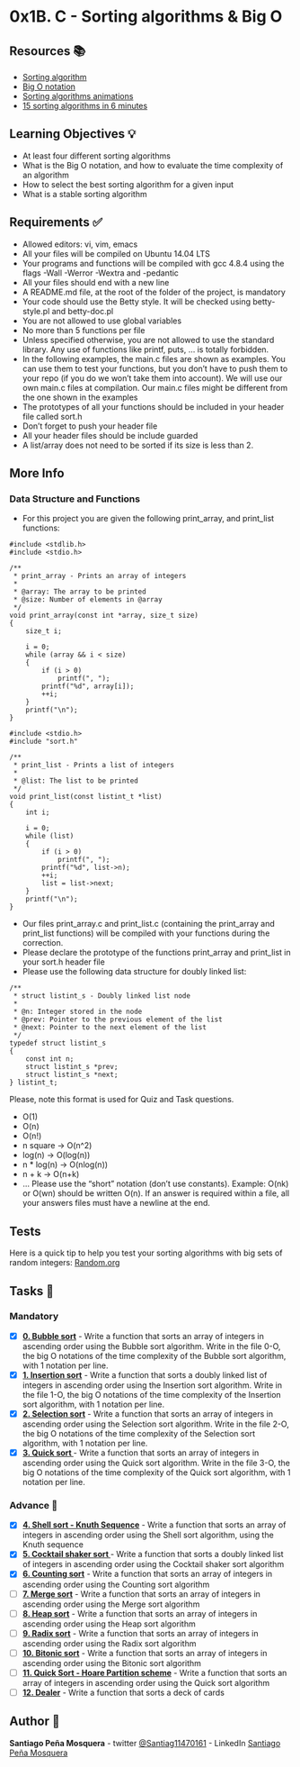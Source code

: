 # 0x1B. C - Sorting algorithms & Big O
## Resources :books:

* [Sorting algorithm](https://intranet.hbtn.io/rltoken/tmzgO7xhCpNgPUxVhLKibw)
* [Big O notation](https://intranet.hbtn.io/rltoken/kJ7rgWoqdLnxSnSEoAiFCQ)
* [Sorting algorithms animations](https://intranet.hbtn.io/rltoken/kJ7rgWoqdLnxSnSEoAiFCQ)
* [15 sorting algorithms in 6 minutes](https://intranet.hbtn.io/rltoken/tmzgO7xhCpNgPUxVhLKibw)

## Learning Objectives :bulb:
* At least four different sorting algorithms
* What is the Big O notation, and how to evaluate the time complexity of an algorithm
* How to select the best sorting algorithm for a given input
* What is a stable sorting algorithm

## Requirements :white_check_mark:

* Allowed editors: vi, vim, emacs
* All your files will be compiled on Ubuntu 14.04 LTS
* Your programs and functions will be compiled with gcc 4.8.4 using the flags -Wall -Werror -Wextra and -pedantic
* All your files should end with a new line
* A README.md file, at the root of the folder of the project, is mandatory
* Your code should use the Betty style. It will be checked using betty-style.pl and betty-doc.pl
* You are not allowed to use global variables
* No more than 5 functions per file
* Unless specified otherwise, you are not allowed to use the standard library. Any use of functions like printf, puts, … is totally forbidden.
* In the following examples, the main.c files are shown as examples. You can use them to test your functions, but you don’t have to push them to your repo (if you do we won’t take them into account). We will use our own main.c files at compilation. Our main.c files might be different from the one shown in the examples
* The prototypes of all your functions should be included in your header file called sort.h
* Don’t forget to push your header file
* All your header files should be include guarded
* A list/array does not need to be sorted if its size is less than 2.

## More Info

### Data Structure and Functions
* For this project you are given the following print_array, and print_list functions:
```
#include <stdlib.h>
#include <stdio.h>

/**
 * print_array - Prints an array of integers
 *
 * @array: The array to be printed
 * @size: Number of elements in @array
 */
void print_array(const int *array, size_t size)
{
    size_t i;

    i = 0;
    while (array && i < size)
    {
        if (i > 0)
            printf(", ");
        printf("%d", array[i]);
        ++i;
    }
    printf("\n");
}
```
```
#include <stdio.h>
#include "sort.h"

/**
 * print_list - Prints a list of integers
 *
 * @list: The list to be printed
 */
void print_list(const listint_t *list)
{
    int i;

    i = 0;
    while (list)
    {
        if (i > 0)
            printf(", ");
        printf("%d", list->n);
        ++i;
        list = list->next;
    }
    printf("\n");
}
```
* Our files print_array.c and print_list.c (containing the print_array and print_list functions) will be compiled with your functions during the correction.
* Please declare the prototype of the functions print_array and print_list in your sort.h header file
* Please use the following data structure for doubly linked list:
```
/**
 * struct listint_s - Doubly linked list node
 *
 * @n: Integer stored in the node
 * @prev: Pointer to the previous element of the list
 * @next: Pointer to the next element of the list
 */
typedef struct listint_s
{
    const int n;
    struct listint_s *prev;
    struct listint_s *next;
} listint_t;
```
Please, note this format is used for Quiz and Task questions.

* O(1)
* O(n)
* O(n!)
* n square -> O(n^2)
* log(n) -> O(log(n))
* n * log(n) -> O(nlog(n))
* n + k -> O(n+k)
* …
Please use the “short” notation (don’t use constants). Example: O(nk) or O(wn) should be written O(n). If an answer is required within a file, all your answers files must have a newline at the end.

## Tests
Here is a quick tip to help you test your sorting algorithms with big sets of random integers: [Random.org](https://intranet.hbtn.io/rltoken/KkFXByKWf55lTK32JnY62w)

## Tasks :page_with_curl:
### Mandatory
- [x] **[0. Bubble sort](./0-bubble_sort.c)** - Write a function that sorts an array of integers in ascending order using the Bubble sort algorithm.
Write in the file 0-O, the big O notations of the time complexity of the Bubble sort algorithm, with 1 notation per line.
- [x] **[1. Insertion sort](./1-insertion_sort_list.c)** - Write a function that sorts a doubly linked list of integers in ascending order using the Insertion sort algorithm.
Write in the file 1-O, the big O notations of the time complexity of the Insertion sort algorithm, with 1 notation per line.
- [x] **[2. Selection sort](./2-selection_sort.c)** - Write a function that sorts an array of integers in ascending order using the Selection sort algorithm.
Write in the file 2-O, the big O notations of the time complexity of the Selection sort algorithm, with 1 notation per line.
- [x] **[3. Quick sort ](./3-quick_sort.c)** - Write a function that sorts an array of integers in ascending order using the Quick sort algorithm.
Write in the file 3-O, the big O notations of the time complexity of the Quick sort algorithm, with 1 notation per line.
### Advance :muscle:
- [x] **[4. Shell sort - Knuth Sequence](./100-shell_sort.c)** - Write a function that sorts an array of integers in ascending order using the Shell sort algorithm, using the Knuth sequence
- [x] **[5. Cocktail shaker sort ](./101-cocktail_sort_list.c)** - Write a function that sorts a doubly linked list of integers in ascending order using the Cocktail shaker sort algorithm
- [x] **[6. Counting sort](./102-counting_sort.c)** - Write a function that sorts an array of integers in ascending order using the Counting sort algorithm
- [ ] **[7. Merge sort](./103-merge_sort.c)** - Write a function that sorts an array of integers in ascending order using the Merge sort algorithm
- [ ] **[8. Heap sort](./104-heap_sort.c)** - Write a function that sorts an array of integers in ascending order using the Heap sort algorithm
- [ ] **[9. Radix sort](./105-radix_sort.c)** - Write a function that sorts an array of integers in ascending order using the Radix sort algorithm
- [ ] **[10. Bitonic sort](./106-bitonic_sort.c)** - Write a function that sorts an array of integers in ascending order using the Bitonic sort algorithm
- [ ] **[11. Quick Sort - Hoare Partition scheme](./107-quick_sort_hoare.c)** - Write a function that sorts an array of integers in ascending order using the Quick sort algorithm
- [ ] **[12. Dealer](./1000-sort_deck.c)** - Write a function that sorts a deck of cards

## Author :pencil:
**Santiago Peña Mosquera** - twitter [@Santiag11470161](https://twitter.com/Santiag11470161) - LinkedIn [Santiago Peña Mosquera](https://www.linkedin.com/in/santiago-pe%C3%B1a-mosquera-abaa20196/)
